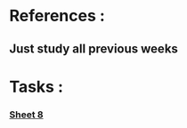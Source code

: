 &nbsp;

# References :
 
## Just study all previous weeks

# Tasks :
### [Sheet 8](https://codeforces.com/group/MWSDmqGsZm/contest/223206)
